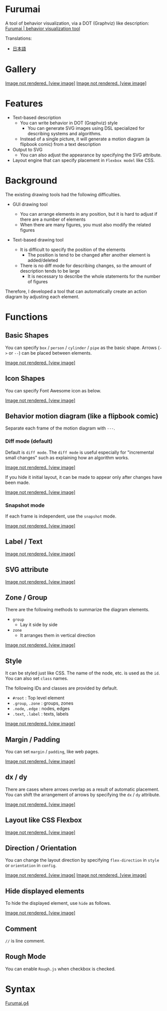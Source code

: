# Furumai

A tool of behavior visualization, via a DOT (Graphviz) like description:
<a href="https://raiich.github.io/furumai/">Furumai | behavior visualization tool</a>

Translations:

- [日本語](README.ja.md)

# Gallery

<ClientOnly>
<DocSnippet
  filename="Buffered Writer/Sender"
  url="v1/N4IgbgpgTgzglgewHYgFwEYA0IDGCAmEaIMALgJ4A2EABMADpI00B0A5lAgK4AOmrAL2S1gNSgEMARhEqoaAcnk0Avo2YBiJONJxIdGgDM4lWTXX4ADAaviVa1nCRJoAWgj42ImmU4BrCC744jAAFuJQUOLkcgAsNADMANzepH4QchxRyapIyomMjBzcPDQA6hCSAGpwEADudPZcMNAA2qHiPBAAvJ2wyAC6+Uw0OCGcALYQLXB4SF3ykpFI+DAA9KMTEPL8EtKU8+VVNbXyg4x5BUhFvDRaOnoMw7sy8wBy2rq0AII8PPJDzAAMgg2KUoHBSK0Zsh5lxlghtmIpC95MC2GVwZCoKcATRJFwDAZWki9vMAEIEonY-jtTo9OCdfikebMFoQSBIUg0dD9TD0RhsjlcgBMvP5wxYkqUZ2GaIAyhBllDZvMoO4ETtkftUSCaAqldiZRckIVODdJOIcP5lg1hs0oJAoNMVfJ7Y7Ec9tWTLdb8DjzkNGE1oDQXAA+EZjBCTFrM+QAYUoM18-qQG2jtHDNDRYIhrTjAAUuJIk6FUznMSGs-jCa0cBIYDAuo5nFA3B4IDKa1TQxH5YrCE768Emy3XO5PDL+wbe3ifQPY-N9X6ZSBsOIkHBxh9kGhQJb7kRUKkuBBlNgzWwQmgT2egA"
  viewCode="false"
></DocSnippet>
</ClientOnly>
<a v-if="false" href="https://raiich.github.io/furumai/docs">Image not rendered. [view image]</a>

<ClientOnly>
<DocSnippet
  filename="B-tree like"
  url="v1/N4IgbgpgTgzglgewHYgFwEYA0IDGCAmEaIMALgJ4A2EABMADpI00DEUCCpdNYc8ARnEpwKqGgAs4+QkwC+jZgDokBWsBoAzIZTEsAbAAYAogDEAIgCEA3DTLsA1hDEqkEG-KY1lqxaQgAPLnUtSh1WPRMADgBOAEEAJhoPJQh8AHM1W1IHJ1YAYQBmPIBWKKTGD0Y09gBXAAcaSgBDcmh0OgUafnQrTv543qRZQarahubWqESGTyaezqaBhYLB5iaAFkHhxkYAWn3GboBtUgBeAHJScSgIGHEESnwYU6P0AwBdc8xGpv4ISgu7E453egzmJwuYBekUw0U+oMYTQKEPOUKOcJBYPWKLRb3hIyQ3RouwAfDQ5oMiaTyZtEe1qRsjvhyKd4gY6v4EUgkcSyRsCftdoxJIRyfS+bSkId0Cirjc7g98C9opg8V8fn8AecgaRMYd4rLrrd7o9laqPnruTKzqjofidlbeeSVtKnUjKYkGS7CZ6JYMQNgmkg4ABbJqkRAoVCgJo4COQNDZGoQWTYfB8OoTExwWCkADKYDSaA0TUoMAg2FqaXEiagydkQA"
  viewCode="false"
></DocSnippet>
</ClientOnly>
<a v-if="false" href="https://raiich.github.io/furumai/docs">Image not rendered. [view image]</a>

# Features

- Text-based description
    - You can write behavior in DOT (Graphviz) style
        - You can generate SVG images using DSL specialized for describing systems and algorithms.
    - Instead of a single picture, it will generate a motion diagram (a flipbook comic) from a text description
- Output to SVG
    - You can also adjust the appearance by specifying the SVG attribute.
- Layout engine that can specify placement in `Flexbox model` like CSS.

# Background

The existing drawing tools had the following difficulties.

- GUI drawing tool
    - You can arrange elements in any position, but it is hard to adjust if there are a number of elements
    - When there are many figures, you must also modify the related figures

- Text-based drawing tool
    - It is difficult to specify the position of the elements
        - The position is tend to be changed after another element is added/deleted
    - There is no diff mode for describing changes, so the amount of description tends to be large
        - It is necessary to describe the whole statements for the number of figures

Therefore, I developed a tool that can automatically create an action diagram by adjusting each element.

# Functions

## Basic Shapes

You can specify `box` / `person` / `cylinder` / `pipe` as the basic shape.
Arrows (`->` or `--`) can be placed between elements.

<ClientOnly>
<DocSnippet
  filename="./gallery/docs/basic-shapes.furumai"
  url="v1/N4IgbgpgTgzglgewHYgFwEYA0IDGCAmEaIAhjgC4JToDaMAFiQA4QC8A5C7MuwLoDcAHSRICEWg2Zt2AIwQAPPkKQxKUcXUYsOOAJ4AbOEkJQlw4WTXoABAFpb10YXTKn4uwD5rqquOUhsEiQ4AFsSckQUVFBLOEg0cigAVwgAX1SgA"
></DocSnippet>
</ClientOnly>
<a v-if="false" href="https://raiich.github.io/furumai/docs">Image not rendered. [view image]</a>

## Icon Shapes

You can specify Font Awesome icon as below.

<ClientOnly>
<DocSnippet
  filename="./gallery/docs/icon.furumai"
  url="v1/N4IgbgpgTgzglgewHYgFwEYA0IDGCAmEaIAhgNpx5IC8A5AK4zS0C6A3ADpIBGFVdUCAHN6AGxJQA9I2bsuOPsjrcoJJPhiShcAC4ALet1acU2NXAC2JHYhSpQJHDchodUehAC+noA"
></DocSnippet>
</ClientOnly>
<a v-if="false" href="https://raiich.github.io/furumai/docs">Image not rendered. [view image]</a>

## Behavior motion diagram (like a flipbook comic)

Separate each frame of the motion diagram with `---`.

### Diff mode (default)

Default is `diff mode`.
The `diff mode` is useful especially for "incremental small changes" such as explaining how an algorithm works.

<ClientOnly>
<DocSnippet
  filename="./gallery/docs/simple-animation-diff.furumai"
  url="v1/N4IgbgpgTgzglgewHYgFwEYA0IDGCAmEaIAhgNwA6SARpUjnQLTNUkAEjAfG7Vc41WoduDKiGwkkcALYkALohSpQJHAsho5UAK4QAvnqA"
></DocSnippet>
</ClientOnly>
<a v-if="false" href="https://raiich.github.io/furumai/docs">Image not rendered. [view image]</a>

If you hide it initial layout, it can be made to appear only after changes have been made.

<ClientOnly>
<DocSnippet
  filename="./gallery/docs/array-list.furumai"
  url="v1/N4IgbgpgTgzglgewHYgFwEYA0IDGCAmEa4c8ARnADZwAuAngLwAWc+hSA3ADpI8DmUBAFcADgAIAhlCgS6Y4DzFikBCAG0AtlL5wkDAAyYxIiW118G6Q2IDurGkwYAOa0whw+TGs4CsRyhJkEJQMAOShALrcSEo46NGxAEwJYjgAzCk4ACyZPpkAbGoBQSGhAHQVoUYwNIIA1hBhKkgQkZkA7JlO0QC+0QC0gzxxat6hEuiJaW3DiaNhZJNZM0jp86FxiT4r2ev4k-krg-3DPusQk+07+dE4ncPdPCDYEkhwWjSIKKigEjifkDQtSEEB6PSAA"
></DocSnippet>
</ClientOnly>
<a v-if="false" href="https://raiich.github.io/furumai/docs">Image not rendered. [view image]</a>

### Snapshot mode

If each frame is independent, use the `snapshot` mode.

<ClientOnly>
<DocSnippet
  filename="./gallery/docs/simple-animation-snapshot.furumai"
  url="v1/N4IgbgpgTgzglgewHYgFwEYA0IDGCAmEauyAZnAOYAEwVAtgRKlTEgIYAOMAFggC4BuKgF8AOknFsB4gEbSkOeQFoVkqkoB8VOeJVLZ6rYvEhsbJHDps+iFKlBscNyGj5QArhGHCgA"
></DocSnippet>
</ClientOnly>
<a v-if="false" href="https://raiich.github.io/furumai/docs">Image not rendered. [view image]</a>

## Label / Text

<ClientOnly>
<DocSnippet
  filename="./gallery/docs/label-text.furumai"
  url="v1/N4IgbgpgTgzglgewHYgFwEYA0IDGCAmEaISBE6A2jABYCGADhALwDkARggB4uYAEALqzxJ+EEb2rQILALoBuADpJaOfgiiUaDZi0axkPXgBtabCEda1eAVxjRZipDDVRyVOoyEBPI3CSEoQxMzCxZndQgAQkNBFgBrdFReMHQHJRBsWiQ4AFtafkQUVFAVAsg0fihrCABfGqA"
></DocSnippet>
</ClientOnly>
<a v-if="false" href="https://raiich.github.io/furumai/docs">Image not rendered. [view image]</a>

## SVG attribute

<ClientOnly>
<DocSnippet
  filename="./gallery/docs/svg-attributes.furumai"
  url="v1/N4IgbgpgTgzglgewHYgFwEYA0IDGCAmEaIS6A2gC4C8A5BRAB4UAE6NmzAZnADY9UBDAI4BXAQFsBUOEggBdANwAdJEgBMypCtLMAtAD5m6siubMYFKAgDWEXQHc4+CgAsqAdkynzlm3Z4yEDgCAA60ViJI+OzeFla2uvgCMC5SUAIAnlRKIADMzACcOd4IIQI4cBRZOQAMAHQArMVIZtQ0Asz0TDEtnYwUddx8VADEAgBsnF5Iiiog2AJIcJIUiCiooOWrkGiWIhAAvgdAA"
></DocSnippet>
</ClientOnly>
<a v-if="false" href="https://raiich.github.io/furumai/docs">Image not rendered. [view image]</a>

## Zone / Group

There are the following methods to summarize the diagram elements.

- `group`
    - Lay it side by side
- `zone`
    - It arranges them in vertical direction

<ClientOnly>
<DocSnippet
  filename="./gallery/docs/group-zone.furumai"
  url="v1/N4IgbgpgTgzglgewHYgFwEYA0IDGCAmEaIA5lAgK4AOABDujcADpI00BmcANlwLwDE7dhADcLNgFsIAbRgALAIZUIvAOTLYyVQF0xrGgCNyAdxjR0etgBcECLhZYBfFmUq0zUMHBwQGzfZw8qDSCwpY0AF7IEDQKEX7ibBzcfIIQ7OFsVOQAHgCeDvpsBgo4ANYQSPiFbM76UUgxcQBMjIlsganCGe002Qj5zZmGpRVVQ4l1dSxSNAC0AHyGJh6FNnYMi8sIpubSuiwsRjur80v9+YXHu1Cb57l5E0gXBWcj5ZXVei+tWyUf4z0IGwCiQcAkCisiBQqFApShkDQVigFAgjkcQA"
></DocSnippet>
</ClientOnly>
<a v-if="false" href="https://raiich.github.io/furumai/docs">Image not rendered. [view image]</a>

## Style

It can be styled just like CSS.
The name of the node, etc. is used as the `id`. You can also set `class` names.

The following IDs and classes are provided by default.

- `#root` : Top level element
- `.group`, `.zone` : groups, zones
- `.node`, `.edge` : nodes, edges
- `.text`, `.label` : texts, labels

<ClientOnly>
<DocSnippet
  filename="./gallery/docs/css.furumai"
  url="v1/N4IgbgpgTgzglgewHYgFwEYA0IDGCAmEaIMALgJ4A2EABMADpI00DES6dNZUCA1hKlYA2AIYAzGgF9GzNhwB0lEQCMIlTmLiVKglmNEBuGmOSkAtPABeAmgGYATAAcAHkelNW7GvNIRnpDS0dVhEhMQN3SQNGRnYAbVIAXgByX38adGTMYyDEkQBHAFcRAFsRKDgkCABdaKQkezrYjjMAPhoGuJkuUh5+MwB3OHxSAAtEgHZMbu4+CDNKSogcEUcUnkKkfCyZ3rmzfBEYUfKoEXJE+hBbGgBOK+6ERxEcOApLkAAGeQBWB48kskRDQ0qQdgC-KR5JptIkWKExNMkLVGCBsCIkHAyqREChUKAXjjIGheoUIJJJEA"
></DocSnippet>
</ClientOnly>
<a v-if="false" href="https://raiich.github.io/furumai/docs">Image not rendered. [view image]</a>

## Margin / Padding

You can set `margin` / `padding`, like web pages.

<ClientOnly>
<DocSnippet
  filename="./gallery/docs/margin-padding.furumai"
  url="v1/N4IgbgpgTgzglgewHYgFwEYA0IDGCAmEaIS6A2gLYCGUA5nEgLwDkAbAAwAOAHs5gAQAXFoIjdBAQj79OVfPga1G6VjwC6AbgA6SJACZKNek2Z6e04c1HiJUgbPmKW6Lt356AHOc079B6nQMjADMrj4o2FRIcNSCiCiooFQ4cZBoglAArhAAvjlAA"
></DocSnippet>
</ClientOnly>
<a v-if="false" href="https://raiich.github.io/furumai/docs">Image not rendered. [view image]</a>

## dx / dy

There are cases where arrows overlap as a result of automatic placement.
You can shift the arrangement of arrows by specifying the `dx` / `dy` attribute.

<ClientOnly>
<DocSnippet
  filename="./gallery/docs/dx-dy.furumai"
  url="v1/N4IgbgpgTgzglgewHYgFwEYA0IDGCAmEaIAhgNwA6SARpUjnVQOZQICuADgARMBMXwKly746wiGK4AzOgF9GSElwC0APi44A2vgAeAXgDMABg46AunWor1DKvmvS6EB1O0BPPbyMWqIbCSQ4AFsSABdEFFRQEhxwyDRQqDYIWVkgA"
></DocSnippet>
</ClientOnly>
<a v-if="false" href="https://raiich.github.io/furumai/docs">Image not rendered. [view image]</a>

## Layout like CSS Flexbox

<ClientOnly>
<DocSnippet
  filename="./gallery/docs/justify-content.furumai"
  url="v1/N4IgbgpgTgzglgewHYgFwEYA0IDGCAmEaIMALgJ4A2EABMADpI00DEA5gEx2PPMBWAVzJwAZuQC0eJKQjTUNMgEMopANw8aAXw3sAzNya9BwsZOQy5CgA6KcEccoQCk+dYe1IPjNlCdWabOh0NIqqNABGYR4+fgFcwDQ4Ud6+Av5s+gmuWimxbAAswRDJKNiKSHAAtoqkiCiooLa1kGikUAIQmppAA"
></DocSnippet>
</ClientOnly>
<a v-if="false" href="https://raiich.github.io/furumai/docs">Image not rendered. [view image]</a>

## Direction / Orientation

You can change the layout direction by specifying `flex-direction` in `style` or `orientation` in `config`.

<ClientOnly>
<DocSnippet
  filename="./gallery/docs/direction.furumai"
  url="v1/N4IgbgpgTgzglgewHYgFwEYA0IDGCAmEaIMALgJ4A2EABMADpI00DEUCCpdjzzAZtQAeAWnxwoEHKURJUNdgHcA3DxoBfRhqSMAhkpoAjfThUpsOpHAC2O6cjSgdUuJDSkoAVwhq1QA"
></DocSnippet>
</ClientOnly>
<a v-if="false" href="https://raiich.github.io/furumai/docs">Image not rendered. [view image]</a>

<ClientOnly>
<DocSnippet
  filename="./gallery/docs/orientation.furumai"
  url="v1/N4IgbgpgTgzglgewHYgFwEYA0IDGCAmEauyAZnAOYAEwCUcESALgIZOJIC8ANi0vjBwsADhAC+AHSRSkBCOgDcUljiZ10AbRgALERE6jYyALpKkMNVHlbdozjgCe3OP2impIbHzgBbNhzRQFXZINCYoAFdxMSA"
></DocSnippet>
</ClientOnly>
<a v-if="false" href="https://raiich.github.io/furumai/docs">Image not rendered. [view image]</a>

## Hide displayed elements

To hide the displayed element, use `hide` as follows.

<ClientOnly>
<DocSnippet
  filename="./gallery/docs/hide.furumai"
  url="v1/N4IgbgpgTgzglgewHYgFwEYA0IDGCAmEauyAZnAOYAEwAtgRKlTEgIYAOMAFggC4C+AHSTDWAbmEAjCWyoBaAHxVpw4XPXCucQlVbylKkUnVzN2iMpkhsrJHFqteiFKlCscTyGl5QArhH5+IA"
></DocSnippet>
</ClientOnly>
<a v-if="false" href="https://raiich.github.io/furumai/docs">Image not rendered. [view image]</a>

## Comment

`//` is line comment.

## Rough Mode

You can enable `Rough.js` when checkbox is checked.

# Syntax

[Furumai.g4](Furumai.g4)

<Footer></Footer>

